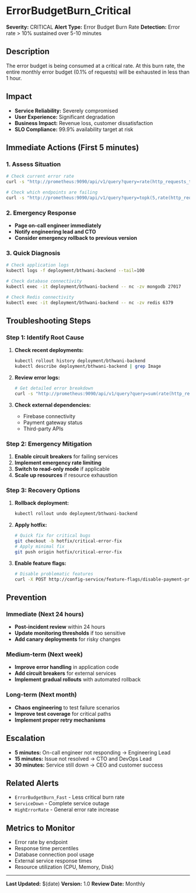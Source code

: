 # ErrorBudgetBurn_Critical

**Severity:** CRITICAL
**Alert Type:** Error Budget Burn Rate
**Detection:** Error rate > 10% sustained over 5-10 minutes

## Description

The error budget is being consumed at a critical rate. At this burn rate, the entire monthly error budget (0.1% of requests) will be exhausted in less than 1 hour.

## Impact

- **Service Reliability:** Severely compromised
- **User Experience:** Significant degradation
- **Business Impact:** Revenue loss, customer dissatisfaction
- **SLO Compliance:** 99.9% availability target at risk

## Immediate Actions (First 5 minutes)

### 1. Assess Situation
```bash
# Check current error rate
curl -s "http://prometheus:9090/api/v1/query?query=rate(http_requests_total{status=~\"5..\"}[5m])/rate(http_requests_total[5m])" | jq

# Check which endpoints are failing
curl -s "http://prometheus:9090/api/v1/query?query=topk(5,rate(http_requests_total{status=~\"5..\"}[5m]))" | jq
```

### 2. Emergency Response
- **Page on-call engineer immediately**
- **Notify engineering lead and CTO**
- **Consider emergency rollback to previous version**

### 3. Quick Diagnosis
```bash
# Check application logs
kubectl logs -f deployment/bthwani-backend --tail=100

# Check database connectivity
kubectl exec -it deployment/bthwani-backend -- nc -zv mongodb 27017

# Check Redis connectivity
kubectl exec -it deployment/bthwani-backend -- nc -zv redis 6379
```

## Troubleshooting Steps

### Step 1: Identify Root Cause
1. **Check recent deployments:**
   ```bash
   kubectl rollout history deployment/bthwani-backend
   kubectl describe deployment/bthwani-backend | grep Image
   ```

2. **Review error logs:**
   ```bash
   # Get detailed error breakdown
   curl -s "http://prometheus:9090/api/v1/query?query=sum(rate(http_requests_total{status=~\"5..\"}[5m])) by (status)" | jq
   ```

3. **Check external dependencies:**
   - Firebase connectivity
   - Payment gateway status
   - Third-party APIs

### Step 2: Emergency Mitigation
1. **Enable circuit breakers** for failing services
2. **Implement emergency rate limiting**
3. **Switch to read-only mode** if applicable
4. **Scale up resources** if resource exhaustion

### Step 3: Recovery Options
1. **Rollback deployment:**
   ```bash
   kubectl rollout undo deployment/bthwani-backend
   ```

2. **Apply hotfix:**
   ```bash
   # Quick fix for critical bugs
   git checkout -b hotfix/critical-error-fix
   # Apply minimal fix
   git push origin hotfix/critical-error-fix
   ```

3. **Enable feature flags:**
   ```bash
   # Disable problematic features
   curl -X POST http://config-service/feature-flags/disable-payment-processing
   ```

## Prevention

### Immediate (Next 24 hours)
- **Post-incident review** within 24 hours
- **Update monitoring thresholds** if too sensitive
- **Add canary deployments** for risky changes

### Medium-term (Next week)
- **Improve error handling** in application code
- **Add circuit breakers** for external services
- **Implement gradual rollouts** with automated rollback

### Long-term (Next month)
- **Chaos engineering** to test failure scenarios
- **Improve test coverage** for critical paths
- **Implement proper retry mechanisms**

## Escalation

- **5 minutes:** On-call engineer not responding → Engineering Lead
- **15 minutes:** Issue not resolved → CTO and DevOps Lead
- **30 minutes:** Service still down → CEO and customer success

## Related Alerts

- `ErrorBudgetBurn_Fast` - Less critical burn rate
- `ServiceDown` - Complete service outage
- `HighErrorRate` - General error rate increase

## Metrics to Monitor

- Error rate by endpoint
- Response time percentiles
- Database connection pool usage
- External service response times
- Resource utilization (CPU, Memory, Disk)

---

**Last Updated:** $(date)
**Version:** 1.0
**Review Date:** Monthly
